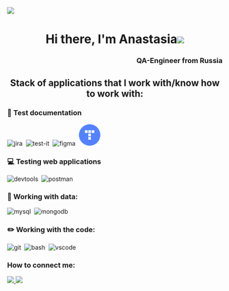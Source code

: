 <img src='https://cs14.pikabu.ru/post_img/2022/07/05/10/og_og_1657039380282031561.jpg'>

<h1 align="center">Hi there, I'm Anastasia<img src="https://github.com/blackcater/blackcater/raw/main/images/Hi.gif" height="32"/></h1>
<h3 align="right">QA-Engineer from Russia</h3>

<h2 align="center">Stack of applications that I work with/know how to work with:</h2>

<h3> 📁 Test documentation</h3>
  <div> 
  <img src="https://cdn.jsdelivr.net/gh/devicons/devicon/icons/jira/jira-original.svg" title="jira" alt="jira" width="50" height="50"/>&nbsp
  <img src="https://testit.software/themes/ino-testit/assets/images/footer/logo-footer.svg" title="test-it" alt="test-it" width="50" height="50"/>&nbsp
  <img src="https://cdn.jsdelivr.net/gh/devicons/devicon/icons/figma/figma-original.svg" title="figma" alt="figma" width="50" height="50"/>&nbsp
  <img src="https://raw.githubusercontent.com/Leonastya/leonastya/7cd88dae6cf5ee53829dca23bd8d7b632d433a38/test.svg" title="yandex tracker" alt="tracker" width="50" height="50"/>&nbsp
  </div>
  
  <h3> 💻 Testing web applications </h3>
  <div><img src="https://d33wubrfki0l68.cloudfront.net/38b5c953a4667366685d55db55d057c86db1fc54/a0fdc/static/acae6b24d940347661ca901ea07f47c1/chrome-dev-logo-icon.png" title="devtools" alt="devtools" width="50" height="50"/>&nbsp
  <img src="https://seeklogo.com/images/P/postman-logo-0087CA0D15-seeklogo.com.png" title="postman" alt="postman" width="50" height="50"/>&nbsp
  </div>

<h3> 💾 Working with data: </h3>
<div>
  <img src="https://cdn.jsdelivr.net/gh/devicons/devicon/icons/mysql/mysql-original.svg" title="mysql" alt="mysql"width="50" height="50"/>&nbsp
  <img src="https://cdn.jsdelivr.net/gh/devicons/devicon/icons/mongodb/mongodb-original.svg" title="mongodb" alt="mongodb"width="50" height="50"/>&nbsp
</div>

<h3>✏️ Working with the code: </h3>
<div>
  <img src="https://cdn.jsdelivr.net/gh/devicons/devicon/icons/git/git-original.svg" title="git" alt="git" width="50" height="50"/>&nbsp
  <img src="https://upload.wikimedia.org/wikipedia/commons/thumb/4/4b/Bash_Logo_Colored.svg/1024px-Bash_Logo_Colored.svg.png?20180723054350" title="bash" alt="bash" width="50" height="50"/>&nbsp
  <img src="https://cdn.jsdelivr.net/gh/devicons/devicon/icons/vscode/vscode-original.svg" title="vscode" alt="vscode" width="50" height="50"/>&nbsp
</div>

<h3>How to connect me:</h3> 
     <div style="display:inline">
          <a href="https://t.me/leonidastya">
          <img src="https://img.shields.io/badge/-%40leonidastya?style=for-the-badge&logo=Telegram&logoColor=(36%2C%20161%2C%20222)&label=%40leonidastya&labelColor=%23e3f3ff&color=%23e3f3ff&link=https%3A%2F%2Ft.me%2Fleonidastya"
          </a>
          <a href="mailto:leonidova.an@mail.ru">
          <img src="https://img.shields.io/badge/-%40leonidastya?style=for-the-badge&logo=Mail.ru&logoColor=%23FFAA00&label=leonidova.an%40mail.ru&labelColor=%2300468C&color=%23FFAA00"
          </a>
     </div>
